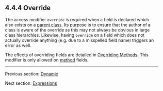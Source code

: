 ## 4.4.4 Override

The access modifier `override` is required when a field is declared which also exists on a [parent class](types-class-inheritance.md). Its purpose is to ensure that the author of a class is aware of the override as this may not always be obvious in large class hierarchies. Likewise, having `override` on a field which does not actually override anything (e.g. due to a misspelled field name) triggers an error as well.

The effects of overriding fields are detailed in [Overriding Methods](class-field-overriding.md). This modifier is only allowed on [method](class-field-method.md) fields.

---

Previous section: [Dynamic](class-field-dynamic.md)

Next section: [Expressions](expression.md)